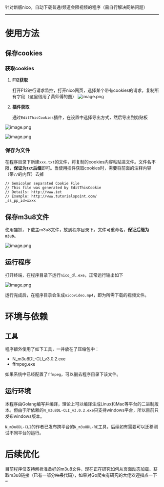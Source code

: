 针对新版nico，自动下载普通/频道会限视频的程序（需自行解决网络问题）

---

# 使用方法

## 保存cookies
### 获取cookies
1. **F12获取** 

    打开F12进行请求监控，打开nico网页，选择某个带有cookies的请求，复制所有字段（这里借用了黄师傅的图）
![image.png](https://s2.loli.net/2024/02/02/fOrUe51BluiNX8c.png)
2. **插件获取**

    通过`EditThisCookies`插件，在设置中选择导出方式，然后导出到剪贴板

![image.png](https://s2.loli.net/2024/02/02/CZiAgIMLPB4dmvq.png)

![image.png](https://s2.loli.net/2024/02/02/SJTrvaftKP2LY69.png)

### 保存为文件

在程序目录下新建`xxx.txt`的文件，将复制的cookies内容粘贴进文件。文件名不限，**保证为`txt`后缀**即可。当使用插件获取cookies时，需要将前面的注释内容（带`//`的内容）去掉

```
// Semicolon separated Cookie File
// This file was generated by EditThisCookie
// Details: http://www.iet
// Example: http://www.tutorialspoint.com/
_ss_pp_id=xxxx
```

## 保存m3u8文件

使用猫抓，下载主m3u8文件，放到程序目录下。文件可重命名，**保证后缀为`m3u8`**。

![image.png](https://s2.loli.net/2024/02/02/O1ZE2xKjWzbltvp.png)

## 运行程序

打开终端，在程序目录下运行`nico_dl.exe`，正常运行输出如下

![image.png](https://s2.loli.net/2024/02/02/DhPeEuapSUyGinC.png)

运行完成后，在程序目录会生成`nicovideo.mp4`，即为所需下载的视频文件。

# 环境与依赖

## 工具

程序额外使用了如下工具，一并放在了压缩包中：
- N_m3u8DL-CLI_v3.0.2.exe
- ffmpeg.exe

如果系统中已经配置了`ffmpeg`，可以删去程序目录下该文件。

## 运行环境

本程序由Golang编写并编译，理论上可以编译生成Linux和Mac等平台的二进制版本。但由于所依赖的`N_m3u8DL-CLI_v3.0.2.exe`只支持windows平台，所以目前只发布windows版本。

`N_m3u8DL-CLI`的作者已发布跨平台的`N_m3u8DL-RE`工具，后续如有需要可以迁移测试不同平台的运行。

# 后续优化

目前程序仅支持解析准备好的m3u8文件，现在正在研究如何从页面动态加载、获取m3u8链接（已有一部分~~垃圾~~代码），如果对Go爬虫有研究的大佬欢迎指点一下~